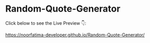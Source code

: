 # Random-Quote-Generator 


Click below to see the Live Preview 👇:

https://noorfatima-developer.github.io/Random-Quote-Generator/